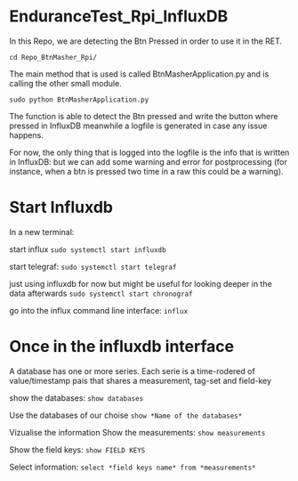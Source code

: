 # EnduranceTest_Rpi_InfluxDB

In this Repo, we are detecting the Btn Pressed in order to use it in the RET.
```
cd Repo_BtnMasher_Rpi/
```

The main method that is used is called  BtnMasherApplication.py and is calling the other small module.
```
sudo python BtnMasherApplication.py
```

The function is able to detect the Btn pressed and write the button where pressed in InfluxDB meanwhile a logfile is generated in case any issue happens.

For now, the only thing that is logged into the logfile is the info that is written in InfluxDB: but we can add some warning and error for postprocessing (for instance, when a btn is pressed two time in a raw this could be a warning). 

# Start Influxdb
In a new terminal:

start influx
```sudo systemctl start influxdb```

start telegraf:
```sudo systemctl start telegraf```

 just using influxdb for now but might be useful for looking deeper in the data afterwards
```sudo systemctl start chronograf```

go into the influx command line interface:
```influx```

# Once in the influxdb interface
A database has one or more series. Each serie is a time-rodered of value/timestamp pais that shares a measurement, tag-set and field-key

show the databases:
```show databases```

Use the databases of our choise
```show *Name of the databases*```

Vizualise the information
Show the measurements:
```show measurements```

Show the field keys:
```show FIELD KEYS```

Select information:
```select *field keys name* from *measurements*```



